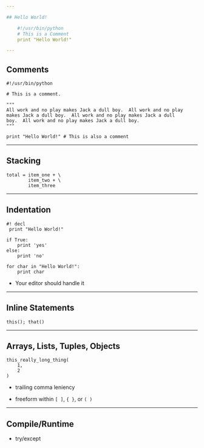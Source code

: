 ```yaml
---

## Hello World!

    #!/usr/bin/python
    # This is a Comment
    print "Hello World!"

---
```


## Comments

    #!/usr/bin/python

    # This is a comment.

    """
    All work and no play makes Jack a dull boy.  All work and no play
    makes Jack a dull boy.  All work and no play makes Jack a dull
    boy.  All work and no play makes Jack a dull boy.
    """

    print "Hello World!" # This is also a comment

---

## Stacking

    total = item_one + \
            item_two + \
            item_three

---

## Indentation

    #! decl
     print "Hello World!"

    if True:
        print 'yes'
    else:
        print 'no'

    for char in "Hello World!":
        print char

- Your editor should handle it

---

## Inline Statements

    this(); that()

---

## Arrays, Lists, Tuples, Objects

    this_really_long_thing(
        1,
        2
    )

- trailing comma leniency

- freeform within `[ ]`, `{ }`, or `( )`

---

## Compile/Runtime

- try/except


